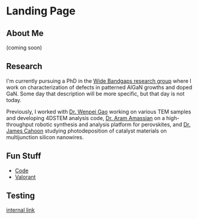 # Landing Page

## About Me

(coming soon)

## Research

I'm currently pursuing a PhD in the [Wide Bandgaps research group](https://www.mse.ncsu.edu/collazo/) where I work on characterization of defects in patterned AlGaN growths and doped GaN.  Some day that description will be more specific, but that day is not today.

Previously, I worked with [Dr. Wenpei Gao](https://www.mse.ncsu.edu/people/wgao9/) working on various TEM samples and developing 4DSTEM analysis code, [Dr. Aram Amassian](https://www.mse.ncsu.edu/amassian/) on a high-throughput robotic synthesis and analysis platform for perovskites, and [Dr. James Cahoon](https://cahoon.chem.unc.edu/) studying photodeposition of catalyst materials on multijunction silicon nanowires.

## Fun Stuff

- [Code](https://github.com/mcarter1239/)
- [Valorant](https://www.twitch.tv/mdspartan1/)

## Testing

[internal link](/testing.md)
